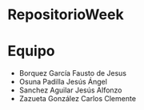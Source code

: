 # RepositorioWeek
# Equipo
- Borquez García Fausto de Jesus
- Osuna Padilla Jesús Ángel
- Sanchez Aguilar Jesús Alfonzo
- Zazueta González Carlos Clemente
